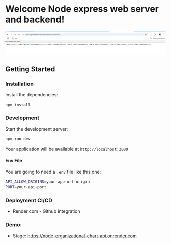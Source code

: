 # Welcome Node express web server and backend!

![divisions](image.png)

## Getting Started

### Installation

Install the dependencies:

```bash
npm install
```

### Development

Start the development server:

```bash
npm run dev
```

Your application will be available at `http://localhost:3000`


#### Env File

You are going to need a `.env` file like this one:

```bash
API_ALLOW_ORIGINS=your-app-url-origin
PORT=your-api-port
```

### Deployment CI/CD

- Render.com - Github integration

### Demo:

- Stage: https://node-organizational-chart-api.onrender.com